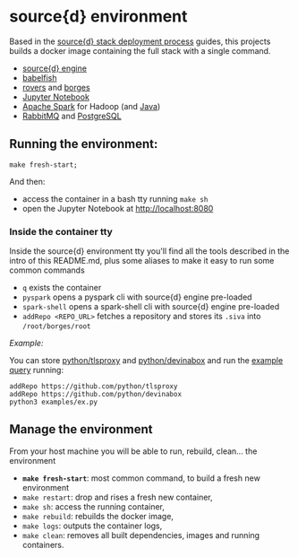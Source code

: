 source{d} environment
====

Based in the [source{d} stack deployment process](https://docs.google.com/document/d/18t1wN8WfcZqxsE0dpMBXyqO0Jk94aeaSgTn7ZGVOHB0) guides, this projects builds a docker image containing the full stack with a single command.

- [source{d} engine](https://engine.sourced.tech)
- [babelfish](https://doc.bblf.sh)
- [rovers](https://github.com/src-d/rovers) and [borges](https://github.com/src-d/borges)
- [Jupyter Notebook](http://jupyter.org)
- [Apache Spark](https://spark.apache.org) for Hadoop (and [Java](https://www.java.com))
- [RabbitMQ](https://www.rabbitmq.com) and [PostgreSQL](https://www.postgresql.org)


## Running the environment:

```shell
make fresh-start;
```

And then:
- access the container in a bash tty running `make sh`
- open the Jupyter Notebook at [http://localhost:8080](http://localhost:8080)

### Inside the container tty

Inside the source{d} environment tty you'll find all the tools described in the intro of this README.md, plus some aliases to make it easy to run some common commands

- `q` exists the container
- `pyspark` opens a pyspark cli with source{d} engine pre-loaded
- `spark-shell` opens a spark-shell cli with source{d} engine pre-loaded
- `addRepo <REPO_URL>` fetches a repository and stores its `.siva` into `/root/borges/root`

_Example:_

You can store [python/tlsproxy](https://github.com/python/tlsproxy ) and [python/devinabox](https://github.com/python/devinabox) and run the [example query](makefiles/examples/ex.py) running:

```shell
addRepo https://github.com/python/tlsproxy 
addRepo https://github.com/python/devinabox
python3 examples/ex.py
```

## Manage the environment

From your host machine you will be able to run, rebuild, clean... the environment

- **`make fresh-start`**: most common command, to build a fresh new environment
- `make restart`: drop and rises a fresh new container,
- `make sh`: access the running container,
- `make rebuild`: rebuilds the docker image,
- `make logs`: outputs the container logs,
- `make clean`: removes all built dependencies, images and running containers.